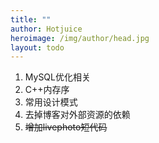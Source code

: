 ```yaml
---
title: ""
author: Hotjuice
heroimage: /img/author/head.jpg
layout: todo
---
```

1. MySQL优化相关
1. C++内存序
1. 常用设计模式
1. 去掉博客对外部资源的依赖
1. ~~增加livephoto短代码~~
